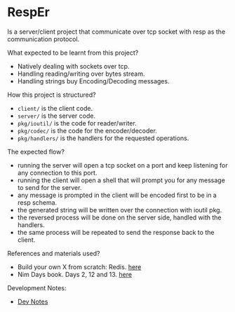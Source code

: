 # RespEr
Is a server/client project that communicate over tcp socket with resp as the communication protocol. 


What expected to be learnt from this project?
- Natively dealing with sockets over tcp.
- Handling reading/writing over bytes stream.
- Handling strings buy Encoding/Decoding messages.


How this project is structured?
- `client/` is the client code.
- `server/` is the server code.
- `pkg/ioutil/` is the code for reader/writer.
- `pkg/codec/` is the code for the encoder/decoder.
- `pkg/handlers/` is the handlers for the requested operations.


The expected flow?
- running the server will open a tcp socket on a port and keep listening for any connection to this port.
- running the client will open a shell that will prompt you for any message to send for the server.
- any message is prompted in the client will be encoded first to be in a resp schema.
- the generated string will be written over the connection with ioutil pkg.
- the reversed process will be done on the server side, handled with the handlers.
- the same process will be repeated to send the response back to the client.


References and materials used?
- Build your own X from scratch: Redis. [here](https://build-your-own.org/redis/)
- Nim Days book. Days 2, 12 and 13. [here](https://xmonader.github.io/nimdays/day12_resp.html)


Development Notes:
- [Dev Notes](./docs/dev_notes.md)
